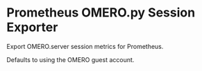 # Prometheus OMERO.py Session Exporter

Export OMERO.server session metrics for Prometheus.

Defaults to using the OMERO guest account.
